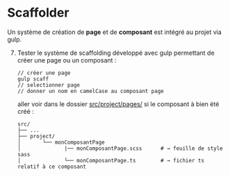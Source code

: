 # Scaffolder

Un système de création de **page** et de **composant** est intégré au projet via gulp.

7. Tester le système de scaffolding développé avec gulp permettant de créer une page
ou un composant : 
  
    ```shell
    // créer une page 
    gulp scaff 
    // selectionner page 
    // donner un nom en camelCase au composant page  
    ```       
   aller voir dans le dossier [src/project/pages/](../src/project/pages/) si le composant à bien été créé : 
   
 
    ```shell
    src/                         
    ├── ...                
    ├── project/                       
    │       └── monComposantPage          
    │              |── monComposantPage.scss      # → feuille de style sass     
    │              └── monComposantPage.ts        # → fichier ts relatif à ce composant          
    ```  
 
  